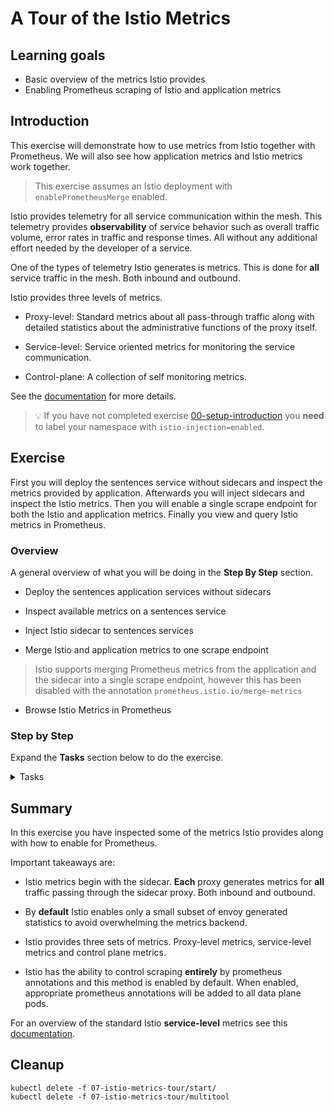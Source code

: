 [//]: # (Copyright, Eficode )
[//]: # (Origin: https://github.com/eficode-academy/istio-katas)
[//]: # (Tags: #metrics #prometheus-annotations #sidecar-injection)

# A Tour of the Istio Metrics

## Learning goals

- Basic overview of the metrics Istio provides
- Enabling Prometheus scraping of Istio and application metrics

## Introduction

This exercise will demonstrate how to use metrics from Istio together with
Prometheus. We will also see how application metrics and Istio metrics work
together.

> This exercise assumes an Istio deployment with `enablePrometheusMerge`
> enabled.

Istio provides telemetry for all service communication within the mesh.
This telemetry provides **observability** of service behavior such as
overall traffic volume, error rates in traffic and response times.
All without any additional effort needed by the developer of a service.

One of the types of telemetry Istio generates is metrics. This is done
for **all** service traffic in the mesh. Both inbound and outbound.

Istio provides three levels of metrics.

- Proxy-level: Standard metrics about all pass-through traffic along with
detailed statistics about the administrative functions of the proxy itself.

- Service-level: Service oriented metrics for monitoring the service
communication.

- Control-plane: A collection of self monitoring metrics.

See the [documentation](https://istio.io/latest/docs/concepts/observability/#metrics)
for more details.

> :bulb: If you have not completed exercise
> [00-setup-introduction](00-setup-introduction.md) you **need** to label
> your namespace with `istio-injection=enabled`.

## Exercise

First you will deploy the sentences service without sidecars and inspect
the metrics provided by application. Afterwards you will inject sidecars
and inspect the Istio metrics. Then you will enable a single scrape endpoint
for both the Istio and application metrics. Finally you view and query Istio
metrics in Prometheus.

### Overview

A general overview of what you will be doing in the **Step By Step** section.

- Deploy the sentences application services without sidecars

- Inspect available metrics on a sentences service

- Inject Istio sidecar to sentences services

- Merge Istio and application metrics to one scrape endpoint

> Istio supports merging Prometheus metrics from the application and the sidecar
> into a single scrape endpoint, however this has been disabled with the
> annotation `prometheus.istio.io/merge-metrics`

- Browse Istio Metrics in Prometheus

### Step by Step

Expand the **Tasks** section below to do the exercise.

<details>
    <summary> Tasks </summary>

#### Task: Deploy the sentences application services

___


```console
kubectl apply -f 07-istio-metrics-tour/start/
```

Execute `kubectl get pods` and observe that we have one container per POD.

```
NAME                         READY   STATUS    RESTARTS   AGE
age-657d4d9678-q8h7d         1/1     Running   0          3s
name-86969f7468-4qfmp        1/1     Running   0          3s
sentences-779767c659-mlcm9   1/1     Running   0          4s
```

#### Task: Run the script `scripts/loop-query.sh`

___


Execute `scripts/loop-query.sh` to see the application is running. This will also
update both Istio and sentences application metrics.

```console
./scripts/loop-query.sh
```

#### Task: Inspect available metrics on a sentences service POD port `8000/metrics`

___


To retrieve metrics from a POD in the sentences application we can
query the metrics port 8000. To do that, we deploy a test tool:

```console
kubectl apply -f 07-istio-metrics-tour/multitool
```

and when the POD is ready, we run a shell inside the test tool container:

```console
kubectl exec -it `kubectl get po -l app=multitool -o jsonpath='{.items..metadata.name}'` -- bash
```

Next, look-up an IP of one of the sentence application PODs:

```console
kubectl get pods -o wide
```

Run curl towards one of the POD IPs on port `8000` towards the `/metrics` path. Use `grep`
to filter the output for `requests_total`.

```console
curl -s <POD IP>:8000/metrics | grep requests_total
```

This will return something like the following.

```
# HELP sentence_requests_total Number of requests
# TYPE sentence_requests_total counter
sentence_requests_total{type="name"} 584.0
```

This shows that the POD had received `584` requests from the
`loop-query.sh` script when we fetched metrics.

Keep the terminal inside the test tool - we will use it again later.

#### Task: Inject Istio sidecar to sentences services

___


The deployed version of the sentences application have Istio sidecar injection
**disabled**. This is done through annotations.

You can investigate the yaml file `07-istio-metrics-tour/start/sentences.yaml`
and observe the use of the `sidecar.istio.io/inject` annotation:

```yaml
      annotations:
        sidecar.istio.io/inject: 'false'    # Sidecar injection is disabled
        prometheus.io/scrape: 'true'
        prometheus.io/port: '8000'
        prometheus.io/path: '/metrics'
```

Also note the Prometheus annotations that informs Prometheus, that this POD can
be scraped for metrics on port `8000` and path `/metrics` - similar to what we
just did manually.

Re-deploy the sentences application without the annotation that disables
sidecar injection.

```console
cat 07-istio-metrics-tour/start/sentences.yaml |grep -v inject | kubectl apply -f -
cat 07-istio-metrics-tour/start/name.yaml |grep -v inject | kubectl apply -f -
cat 07-istio-metrics-tour/start/age.yaml |grep -v inject | kubectl apply -f -
```

If we run `kubectl get pods` now, we will see that we have two containers per
POD.

> :bulb: It may take a few seconds for the old PODs to terminate.
> Wait for this before you continue.

Next, observe the values of the Prometheus annotations:

```console
kubectl describe pod -l mode=sentence | head -n 30
```

The result should look like this:

```
Annotations:  prometheus.io/path: /metrics
              prometheus.io/port: 8000
              prometheus.io/scrape: true
              prometheus.istio.io/merge-metrics: false
```

So there is no change in how Prometheus will scrape POD metrics. It
will still use port `8000` which is handled by the sentences
application container. Also, if we re-run the curl command from
previously (with the new pod IP,) we will still only see the `sentence_requests_total`
metric.

#### Task: Merge Istio and application metrics to one scrape point

___


What about the Istio metrics from the sidecar?

Istio supports merging Prometheus metrics from the application and the sidecar
into a single scrape endpoint, however this has been disabled with the
annotation `prometheus.istio.io/merge-metrics` which is set to `false`.

Re-deploy the sentences application service with this annotation removed as well.

```console
cat 07-istio-metrics-tour/start/sentences.yaml |egrep -v 'inject|merge-metrics' | kubectl apply -f -
cat 07-istio-metrics-tour/start/name.yaml |egrep -v 'inject|merge-metrics' | kubectl apply -f -
cat 07-istio-metrics-tour/start/age.yaml |egrep -v 'inject|merge-metrics' | kubectl apply -f -
```

> :bulb: It may take a few seconds for the old PODs to terminate.
> Wait for this before you continue.

If we now inspect the POD annotations as above, we see the metrics scrape
endpoint has moved from the application to the sidecar.

```
Annotations:  prometheus.io/path: /stats/prometheus
              prometheus.io/port: 15020
              prometheus.io/scrape: true
```

#### Task: Fetch Istio Metrics

___


Now that we have a single merged scrape endpoint for the application metrics
and the Istio metrics we can fetch them both.

Re-run the `curl` command inside the test-tool as we did previously,
but this time use the update scrape endpoint information:

```console
curl -s <POD IP>:15020/stats/prometheus | grep requests_total
```

The result of which should look somewhat like the following for e.g.
the `name` service.

```
istio_requests_total{response_code="200",
                     source_workload="sentences",
                     source_version="unknown",
                     destination_workload="name",
                     destination_version="unknown"}   265
sentence_requests_total{type="name"}                  265
```

> Note the output above is edited for clarity.

Note, that we both see a `sentence_requests_total` metric and an
`istio_requests_total` metric - the former generated by the sentences
application and the other by the Istio sidecar. They should show the same
numeric value, however, since the Istio metric contains additional labels,
e.g. source and destination of requests there could be differences
with the request count spread out on differently labelled `istio_requests_total`
metrics.

> The labels `source_workload`, `destination_workload`, `source_version` etc. is
> the primary information Kiali use to dynamically build application graphs and
> versioned graphs. See this link for more information on how [Kiali use
> Prometheus metrics](https://kiali.io/documentation/latest/faq/#prom-metrics)

#### Task: Browse Istio Metrics in Prometheus

___


Istio makes the base monitoring data available but you still need something
to analyze and put the data to use.
[Prometheus](https://istio.io/latest/docs/ops/integrations/prometheus/) is
an open source monitoring system and time series database. You can use
Prometheus with Istio to record metrics that track the health of Istio and
of applications within the service mesh.

Browse to prometheus. The instructor should have given you the URL.

Select the **graph** menu item on the top and enter `istio_requests_total` in
**Expression** box and hit execute.

You should see Istio metrics being returned as shown in the below image.

![Prometheus Istio Requests Total](images/prometheus-istio-requests-total.png)

You can select the **graph** tab to see a graphical representation as shown
below.

![Prometheus Istio Requests Total Graph](images/prometheus-istio-total-graph.png)

The above results are for **all** traffic in the mesh, e.g. including traffic
going through the ingress gateway.

If you want narrow the results down to the traffic between the sentences
services you could replace the expression with
`istio_requests_total{app="sentences"}`. This would give results for **all**
the services labelled with `app=sentences` across all namespaces.

If you wanted the results for a specific service, say the `age` service, in a
specific namespace you could change the expression to use `destination_service`
and specify the full name with `<NAMESPACE>.svc.cluster.local`.

For example to get istio requests total for the `age` service in the `student1`
namespace you could specify the expression
`istio_requests_total{destination_service="age.student1.svc.cluster.local"}`

Although not part of our course setup you can also visualize metrics using
[Grafana](https://istio.io/latest/docs/ops/integrations/grafana/) to create
Dashboards.

</details>

## Summary

In this exercise you have inspected some of the metrics Istio provides along
with how to enable for Prometheus.

Important takeaways are:

- Istio metrics begin with the sidecar. **Each** proxy generates metrics for
**all** traffic passing through the sidecar proxy. Both inbound and outbound.

- By **default** Istio enables only a small subset of envoy generated
statistics to avoid overwhelming the metrics backend.

- Istio provides three sets of metrics. Proxy-level metrics, service-level
metrics and control plane metrics.

- Istio has the ability to control scraping **entirely** by prometheus
annotations and this method is enabled by default. When enabled, appropriate
prometheus annotations will be added to all data plane pods.

For an overview of the standard Istio **service-level** metrics see this
[documentation](https://istio.io/latest/docs/reference/config/metrics/).

## Cleanup

```console
kubectl delete -f 07-istio-metrics-tour/start/
kubectl delete -f 07-istio-metrics-tour/multitool
```
